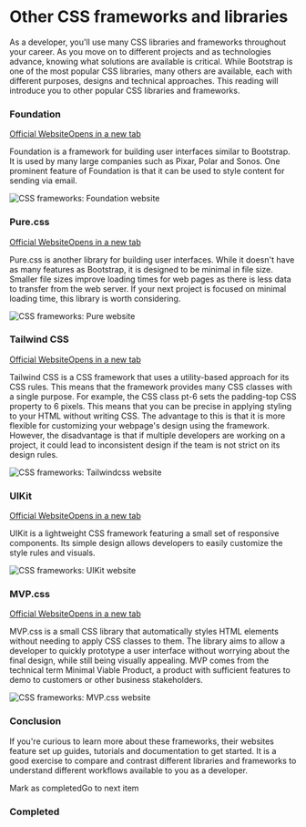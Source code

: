 # Other CSS frameworks and libraries

As a developer, you'll use many CSS libraries and frameworks throughout your career. As you move on to different projects and as technologies advance, knowing what solutions are available is critical. While Bootstrap is one of the most popular CSS libraries, many others are available, each with different purposes, designs and technical approaches. This reading will introduce you to other popular CSS libraries and frameworks.

### Foundation

[Official WebsiteOpens in a new tab](https://get.foundation/)

Foundation is a framework for building user interfaces similar to Bootstrap. It is used by many large companies such as Pixar, Polar and Sonos. One prominent feature of Foundation is that it can be used to style content for sending via email.

![CSS frameworks: Foundation website](https://d3c33hcgiwev3.cloudfront.net/imageAssetProxy.v1/foslwC8wROOLJcAvMITjaA_d6da1727d66f4cd8bc1808a1c11e9fe1_foundation_css.png?expiry=1703894400000&hmac=zUj7VUSl8YAn8LAk27qg7ZA2aMVkoHWpoaHEGQufzH0)

### Pure.css

[Official WebsiteOpens in a new tab](https://purecss.io/)

Pure.css is another library for building user interfaces. While it doesn't have as many features as Bootstrap, it is designed to be minimal in file size. Smaller file sizes improve loading times for web pages as there is less data to transfer from the web server. If your next project is focused on minimal loading time, this library is worth considering.

![CSS frameworks: Pure website ](https://d3c33hcgiwev3.cloudfront.net/imageAssetProxy.v1/6gnbSAZ0Qz2J20gGdHM9jQ_9aa03238128e440fad05631d074a1ee1_pure_css.png?expiry=1703894400000&hmac=8HmpibA-AvPRUqQpdDWjqbwZpzjdCnwUq2SttPbvx48)

### Tailwind CSS

[Official WebsiteOpens in a new tab](https://tailwindcss.com/)

Tailwind CSS is a CSS framework that uses a utility-based approach for its CSS rules. This means that the framework provides many CSS classes with a single purpose. For example, the CSS class pt-6 sets the padding-top CSS property to 6 pixels. This means that you can be precise in applying styling to your HTML without writing CSS. The advantage to this is that it is more flexible for customizing your webpage's design using the framework. However, the disadvantage is that if multiple developers are working on a project, it could lead to inconsistent design if the team is not strict on its design rules.

![CSS frameworks: Tailwindcss website](https://d3c33hcgiwev3.cloudfront.net/imageAssetProxy.v1/GV70oZyoQN6e9KGcqHDeCg_48f4a5e47e554a9ba7b1e91e54c199e1_tailwind_css.png?expiry=1703894400000&hmac=wSwM-EHoGZGWOW6F_D8wQmtS3tkRZNOvwo4I-Cqh2oU)

### UIKit

[Official WebsiteOpens in a new tab](https://getuikit.com/)

UIKit is a lightweight CSS framework featuring a small set of responsive components. Its simple design allows developers to easily customize the style rules and visuals.

![CSS frameworks: UIKit website](https://d3c33hcgiwev3.cloudfront.net/imageAssetProxy.v1/6YbWaiJrQbCG1moiayGwIg_1ce6122a4b264eb5b6bb66454dbec4e1_uikit_css.png?expiry=1703894400000&hmac=LxJ2aLJpWyrggl41epmpY_6TL-_FQPzEfAtFmZcD5Y8)

### MVP.css

[Official WebsiteOpens in a new tab](https://andybrewer.github.io/mvp/)

MVP.css is a small CSS library that automatically styles HTML elements without needing to apply CSS classes to them. The library aims to allow a developer to quickly prototype a user interface without worrying about the final design, while still being visually appealing. MVP comes from the technical term Minimal Viable Product, a product with sufficient features to demo to customers or other business stakeholders.

![CSS frameworks: MVP.css website](https://d3c33hcgiwev3.cloudfront.net/imageAssetProxy.v1/gAYcWB16TrqGHFgdek66zg_67d37bca7b964cdfbad348969633bde1_mvp_css.png?expiry=1703894400000&hmac=sQqTXGv-6WTCKEwyGj2NVG1l1QhkvD9OnFiRoFXCDco)

### Conclusion

If you're curious to learn more about these frameworks, their websites feature set up guides, tutorials and documentation to get started. It is a good exercise to compare and contrast different libraries and frameworks to understand different workflows available to you as a developer.

Mark as completedGo to next item

### Completed